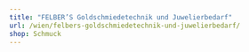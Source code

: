 ```yaml
---
title: "FELBER’S Goldschmiedetechnik und Juwelierbedarf"
url: /wien/felbers-goldschmiedetechnik-und-juwelierbedarf/
shop: Schmuck
---
```

